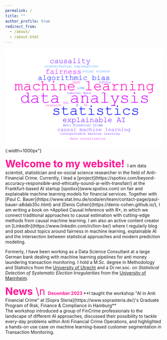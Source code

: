```yaml
---
permalink: /
title: ""
author_profile: true
redirect_from: 
  - /about/
  - /about.html
---
```

![wordcloud](/images/wordcloud.png){:width=1000px"}

<font size="6">  
<font color="DeepPink">
<strong>Welcome to my website!</strong>
</font>
</font>
I am data scientist, statistician and ex-social science researcher in the field of Anti-Financial Crime. Currently, I lead a [project](https://spotixx.com/beyond-accuracy-responsible-and-ethically-sound-ai-with-transfair/) at the Frankfurt-based AI startup [spotixx](www.spotixx.com) on fair and explainable machine learning models for financial services. Together with [Paul C. Bauer](https://www.stat.lmu.de/soda/en/team/contact-page/paul-bauer-a8dab35c.html) and [Denis Cohen](https://denis-cohen.github.io/), I am writing a book on *Applied Causal Inference with R*, in which we connect traditional approaches to causal estimation with cutting-edge methods from causal machine learning. I am also an active content creator on [LinkedIn](https://www.linkedin.com/in/lion-be/) where I regularly blog and post about topics around fairness in machine learning, explainable AI and the intersection between statistical approaches and modern prediction modeling. 

Formerly, I have been working as a Data Science Consultant at a large German bank dealing with machine learning pipelines for anti money laundering transaction monitoring. I hold a M.Sc. degree in Methodology and Statistics from the [University of Utrecht](https://www.uu.nl/en) and a Dr.rer.soc. on *Statistical Detection of Systematic Election Irregularities* from the [University of Mannheim](https://www.uni-mannheim.de/). 

<font size="6">  
<font color="DeepPink">
<strong>News</strong> \n
</font>
</font> 

<font color="DeepPink">
<strong>December 2023 </strong> 
</font> **I taught the workshop "AI in Anti Financial Crime" at [Sopra Steria](https://www.soprasteria.de/)'s Graduate Program of Risk, Finance & Compliance in Hamburg**
<br>
The workshop introduced a group of FinCrime professionals to the landscape of different AI approaches, discussed their possibility to tackle every-day problems within Anti Financial Crime Operations, and highlighted a hands-on use case on machine learning-based customer segmentation in Transaction Monitoring. 
